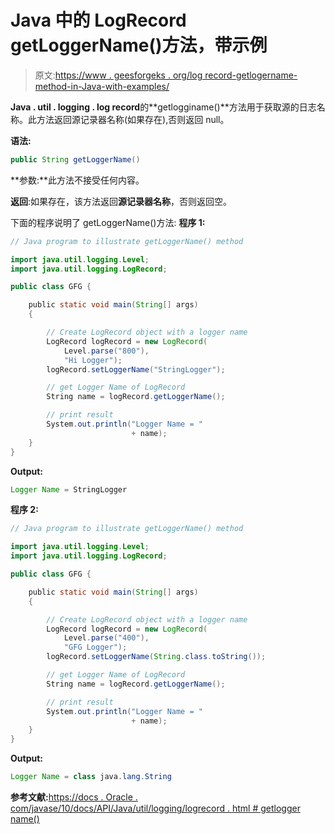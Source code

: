 # Java 中的 LogRecord getLoggerName()方法，带示例

> 原文:[https://www . geesforgeks . org/log record-getlogername-method-in-Java-with-examples/](https://www.geeksforgeeks.org/logrecord-getloggername-method-in-java-with-examples/)

**Java . util . logging . log record**的**getlogginame()**方法用于获取源的日志名称。此方法返回源记录器名称(如果存在),否则返回 null。

**语法:**

```java
public String getLoggerName()

```

**参数:**此方法不接受任何内容。

**返回**:如果存在，该方法返回**源记录器名称**，否则返回空。

下面的程序说明了 getLoggerName()方法:
**程序 1:**

```java
// Java program to illustrate getLoggerName() method

import java.util.logging.Level;
import java.util.logging.LogRecord;

public class GFG {

    public static void main(String[] args)
    {

        // Create LogRecord object with a logger name
        LogRecord logRecord = new LogRecord(
            Level.parse("800"),
            "Hi Logger");
        logRecord.setLoggerName("StringLogger");

        // get Logger Name of LogRecord
        String name = logRecord.getLoggerName();

        // print result
        System.out.println("Logger Name = "
                           + name);
    }
}
```

**Output:**

```java
Logger Name = StringLogger

```

**程序 2:**

```java
// Java program to illustrate getLoggerName() method

import java.util.logging.Level;
import java.util.logging.LogRecord;

public class GFG {

    public static void main(String[] args)
    {

        // Create LogRecord object with a logger name
        LogRecord logRecord = new LogRecord(
            Level.parse("400"),
            "GFG Logger");
        logRecord.setLoggerName(String.class.toString());

        // get Logger Name of LogRecord
        String name = logRecord.getLoggerName();

        // print result
        System.out.println("Logger Name = "
                           + name);
    }
}
```

**Output:**

```java
Logger Name = class java.lang.String

```

**参考文献:**[https://docs . Oracle . com/javase/10/docs/API/Java/util/logging/logrecord . html # getlogger name()](https://docs.oracle.com/javase/10/docs/api/java/util/logging/LogRecord.html#getLoggerName())